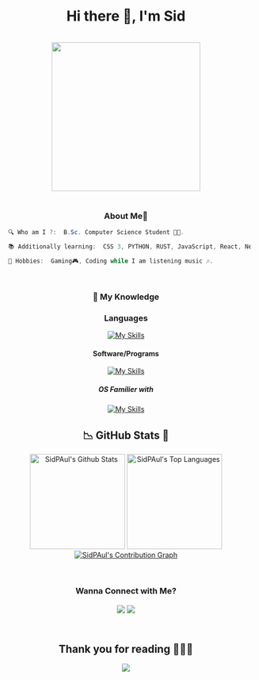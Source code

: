 <h1 align="center">Hi there 👋, I'm Sid </h1>

<body>
<br>
<div align="center">
<img src="https://media1.tenor.com/m/S1_EANGlMJoAAAAC/hello-hi.gif" width="300px">
</div>
<br>

<h3 align="center">About Me💫</h3>

```csharp
  🔍 Who am I ?:  B.Sc. Computer Science Student 👨‍🎓.

  📚 Additionally learning:  CSS 3, PYTHON, RUST, JavaScript, React, Nextjs, Node.js, AWS.

  👯 Hobbies:  Gaming🎮, Coding while I am listening music 🎶.
```
<br>

<h3 align="Center">📖 My Knowledge</h3>

<h3 align="Center">Languages</h3>
<p align = "center">
     <a href="https://skillicons.dev">
        <img src="https://skillicons.dev/icons?i=c,cs,css,cpp,py,html,r&perline=7"alt="My Skills"/> 
    </a>
</p>

<h4 align="Center">Software/Programs</h4>
<p align = "center">
     <a href="https://skillicons.dev">
        <img src="https://skillicons.dev/icons?i=androidstudio,blender,unity,unreal,vscode,visualstudio,wordpress&perline=7"alt="My Skills"/> 
    </a>
</p>

<h5 align="Center">OS Familier with</h5>
<p align = "center">
     <a href="https://skillicons.dev">
        <img src="https://skillicons.dev/icons?i=windows,ubuntu&perline=7"alt="My Skills"/> 
    </a>
</p>

<h2 align = "center"> 📉 GitHub Stats 🌟 </h2>
<div> 
<p align = "center">
  <a href="https://github.com/SidPAul"><img alt="SidPAul's Github Stats" src="https://github-readme-stats.vercel.app/api/?username=SidPAul&show_icons=true&include_all_commits=true&count_private=true&theme=material-palenight&hide_border=true&bg_color=1F222E&title_color=F85D7F&icon_color=F8D866&line_height=28&rank_icon=github" height="192px"/></a>
  <a href="https://github.com/SidPAul"><img alt="SidPAul's Top Languages" src="https://denvercoder1-github-readme-stats.vercel.app/api/top-langs/?username=SidPAul&langs_count=8&layout=compact&theme=material-palenight&hide_border=true&bg_color=1F222E&title_color=F85D7F&icon_color=F8D866" height="192px"/></a>
  <a href="https://github.com/SidPAul"><img alt="SidPAul's Contribution Graph" src="https://github-readme-activity-graph.vercel.app/graph?username=SidPAul&theme=dracula&bg_color=1F222E&title_color=F85D7F&point=F8D866&line=F85D7F&color=a6accd&hide_border=true&radius=4.5" /></a>
</p>
</p>
</div>
<br>

<h3 align="Center">Wanna Connect with Me?</h3>
<p align="Center">
<a href="https://discordapp.com/users/586955315313115181/" target="blank"><img align="center" src="https://skillicons.dev/icons?i=discord&perline=7" /></a>
<a href="https://x.com/ParuiSiddhesh" target="blank"><img align="center" src="https://skillicons.dev/icons?i=twitter&perline=7" /></a>
</p>

</div>  
<br>
<div>
<h2 align="center">Thank you for reading 🙋🏻‍♂️</h2>
<p align= center>
<img src="https://media1.tenor.com/m/EJ1C6RDW3YoAAAAC/kakashi-bye-bye-anime.gif" />
</p>
  <br> 
</div>  
